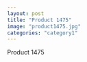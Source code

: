 ```yaml
---
layout: post
title: "Product 1475"
image: "product1475.jpg"
categories: "category1"
---
```

Product 1475
